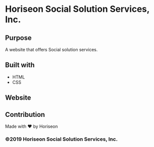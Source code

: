 # Horiseon Social Solution Services, Inc.

## Purpose
A website that offers Social solution services.

## Built with 
* HTML
* CSS

## Website


## Contribution
Made with ❤️ by Horiseon

### ©️2019 Horiseon Social Solution Services, Inc.
